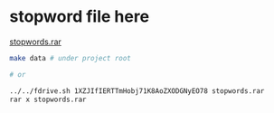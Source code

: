 # stopword file here

[stopwords.rar](https://drive.google.com/file/d/1XZJIfIERTTmHobj71K8AoZXODGNyEO78/view?usp=sharing)

```sh
make data # under project root

# or

../../fdrive.sh 1XZJIfIERTTmHobj71K8AoZXODGNyEO78 stopwords.rar
rar x stopwords.rar
```
